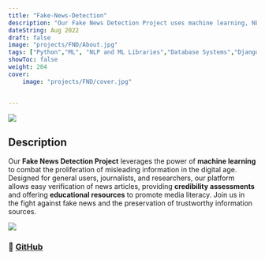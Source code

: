 ```yaml
---
title: "Fake-News-Detection"
description: "Our Fake News Detection Project uses machine learning, NLP, and Python to combat fake news, providing users with credibility assessments and promoting media literacy. It's a powerful tool in the fight against misinformation"
dateString: Aug 2022
draft: false
image: "projects/FND/About.jpg"
tags: ["Python","ML", "NLP and ML Libraries","Database Systems","Django or Flask","Web Development", "Frontend Development", "HTML", "CSS", "JavaScript"]
showToc: false
weight: 204
cover:
    image: "projects/FND/cover.jpg"


--- 
```

![](/projects/FND/About.jpg)


## Description

Our **Fake News Detection Project** leverages the power of **machine learning** to combat the proliferation of misleading information in the digital age. Designed for general users, journalists, and researchers, our platform allows easy verification of news articles, providing **credibility assessments** and offering **educational resources** to promote media literacy. Join us in the fight against fake news and the preservation of trustworthy information sources.

![](/projects/FND/review.jpg)

### 🔗 [GitHub](https://github.com/VamshiRagipani/Fake-News-Recognition-)
